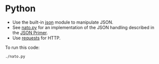 # Python

* Use the built-in [json] module to manipulate JSON.
* See [nato.py](./nato.py) for an implementation of the JSON handling
  described in the [JSON Primer].
* Use [requests] for HTTP.

To run this code:

```bash
./nato.py
```

[json]: https://docs.python.org/3/library/json.html
[JSON Primer]: ../1-json-primer.md
[requests]: https://python-requests.org//en/master/
